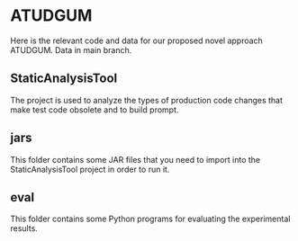 # ATUDGUM
Here is the relevant code and data for our proposed novel approach ATUDGUM. Data in main branch.

## StaticAnalysisTool
The project is used to analyze the types of production code changes that make test code obsolete and to build prompt.

## jars
This folder contains some JAR files that you need to import into the StaticAnalysisTool project in order to run it.

## eval
This folder contains some Python programs for evaluating the experimental results.
